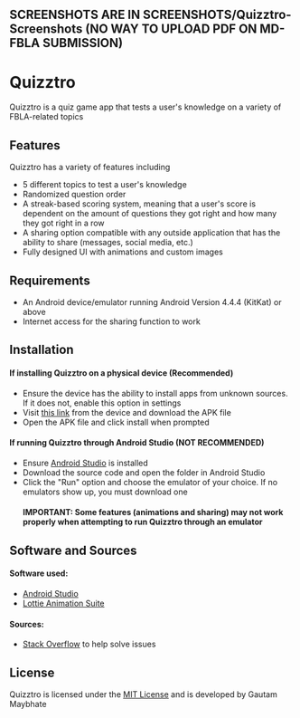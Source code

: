 ## SCREENSHOTS ARE IN SCREENSHOTS/Quizztro-Screenshots (NO WAY TO UPLOAD PDF ON MD-FBLA SUBMISSION)

# Quizztro
Quizztro is a quiz game app that tests a user's knowledge on a variety of FBLA-related topics

## Features
Quizztro has a variety of features including

- 5 different topics to test a user's knowledge
- Randomized question order
- A streak-based scoring system, meaning that a user's score is dependent on the amount of questions they got right and how many they got right in a row
- A sharing option compatible with any outside application that has the ability to share (messages, social media, etc.)
- Fully designed UI with animations and custom images

## Requirements 
- An Android device/emulator running Android Version 4.4.4 (KitKat) or above
- Internet access for the sharing function to work

## Installation
#### If installing Quizztro on a physical device (Recommended)
- Ensure the device has the ability to install apps from unknown sources. If it does not, enable this option in settings
- Visit [this link](https://drive.google.com/file/d/1MYMsbztBeNzDCQnbvMu-AfiUXSN0otCV/view?usp=sharing) from the device and download the APK file
- Open the APK file and click install when prompted
#### If running Quizztro through Android Studio (NOT RECOMMENDED)
- Ensure [Android Studio](https://developer.android.com/studio/) is installed
- Download the source code and open the folder in Android Studio
- Click the "Run" option and choose the emulator of your choice. If no emulators show up, you must download one
  #### IMPORTANT: Some features (animations and sharing) may not work properly when attempting to run Quizztro through an emulator
## Software and Sources
#### Software used:
- [Android Studio](https://developer.android.com/studio/)
- [Lottie Animation Suite](https://airbnb.design/lottie/)
#### Sources: 
 - [Stack Overflow](https://stackoverflow.com/) to help solve issues
## License
Quizztro is licensed under the [MIT License](https://opensource.org/licenses/MIT) and is developed by Gautam Maybhate
